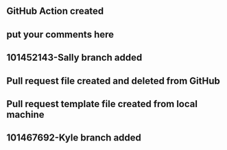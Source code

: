 ## GitHub Action created
## put your comments here
## 101452143-Sally branch added
## Pull request file created and deleted from GitHub 
## Pull request template file created from local machine
## 101467692-Kyle branch added